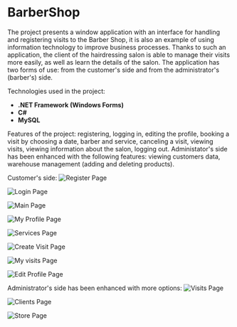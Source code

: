 # BarberShop
The project presents a window application with an interface for handling and registering visits to the Barber Shop, it is also an example of using information technology to improve business processes. Thanks to such an application, the client of the hairdressing salon is able to manage their visits more easily, as well as learn the details of the salon. The application has two forms of use: from the customer's side and from the administrator's (barber's) side.

Technologies used in the project: 
- **.NET Framework (Windows Forms)**
- **C#**
- **MySQL**

Features of the project: registering, logging in, editing the profile, booking a visit by choosing a date, barber and service, canceling a visit, viewing visits, viewing information about the salon, logging out. Administator's side has been enhanced with the following features: viewing customers data, warehouse management (adding and deleting products).


Customer's side:
![Register Page](https://github.com/karoldziadkowiec/BarberShop/blob/master/photos/1.png)

![Login Page](https://github.com/karoldziadkowiec/BarberShop/blob/master/photos/2.png)

![Main Page](https://github.com/karoldziadkowiec/BarberShop/blob/master/photos/3.png)

![My Profile Page](https://github.com/karoldziadkowiec/BarberShop/blob/master/photos/44.png)

![Services Page](https://github.com/karoldziadkowiec/BarberShop/blob/master/photos/5.png)

![Create Visit Page](https://github.com/karoldziadkowiec/BarberShop/blob/master/photos/6.png)

![My visits Page](https://github.com/karoldziadkowiec/BarberShop/blob/master/photos/77.png)

![Edit Profile Page](https://github.com/karoldziadkowiec/BarberShop/blob/master/photos/8.png)


Administrator's side has been enhanced with more options:
![Visits Page](https://github.com/karoldziadkowiec/BarberShop/blob/master/photos/9.png)

![Clients Page](https://github.com/karoldziadkowiec/BarberShop/blob/master/photos/10.png)

![Store Page](https://github.com/karoldziadkowiec/BarberShop/blob/master/photos/11.png)
